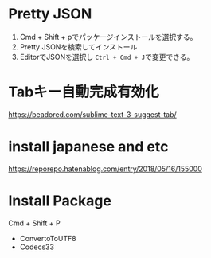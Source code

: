 # Pretty JSON
1. Cmd + Shift + pでパッケージインストールを選択する。
2. Pretty JSONを検索してインストール
3. EditorでJSONを選択し `Ctrl + Cmd + J`で変更できる。

# Tabキー自動完成有効化
https://beadored.com/sublime-text-3-suggest-tab/

# install japanese and etc
https://reporepo.hatenablog.com/entry/2018/05/16/155000

# Install Package
Cmd + Shift + P
- ConvertoToUTF8
- Codecs33
